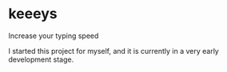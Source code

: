 # keeeys
Increase your typing speed

I started this project for myself, and it is currently in a very early development stage.
